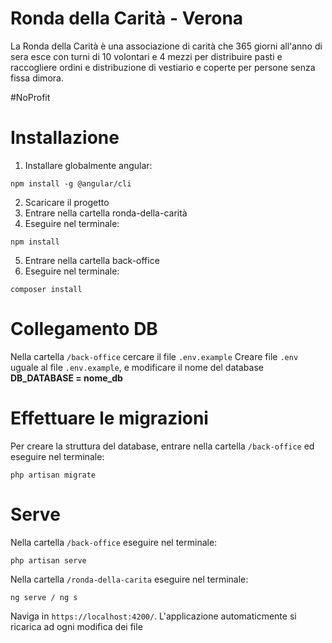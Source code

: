 # Ronda della Carità - Verona
La Ronda della Carità è una associazione di carità che 365 giorni all'anno di sera esce con turni di 10 volontari e 4 mezzi per distribuire pasti e raccogliere ordini e distribuzione di vestiario e coperte per persone senza fissa dimora.

#NoProfit

# Installazione

1. Installare globalmente angular:
```
npm install -g @angular/cli
```

2. Scaricare il progetto
3. Entrare nella cartella ronda-della-carità 
4. Eseguire nel terminale:
```
npm install
```

5. Entrare nella cartella back-office
6. Eseguire nel terminale:
```
composer install
```

# Collegamento DB

Nella cartella ```/back-office``` cercare il file ```.env.example```
Creare file ```.env``` uguale al file ```.env.example```, e modificare il nome del database **DB_DATABASE = nome_db**

# Effettuare le migrazioni

Per creare la struttura del database, entrare nella cartella ```/back-office``` ed eseguire nel terminale:
```
php artisan migrate
```

# Serve

Nella cartella ```/back-office``` eseguire nel terminale:
```
php artisan serve
```

Nella cartella ```/ronda-della-carita``` eseguire nel terminale:
```
ng serve / ng s
```
Naviga in ```https://localhost:4200/```. L'applicazione automaticmente si ricarica ad ogni modifica dei file
